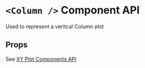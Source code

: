 # `<Column />` Component API

Used to represent a veritcal Column plot

## Props

See [XY Plot Components API](XYPlot.md)

